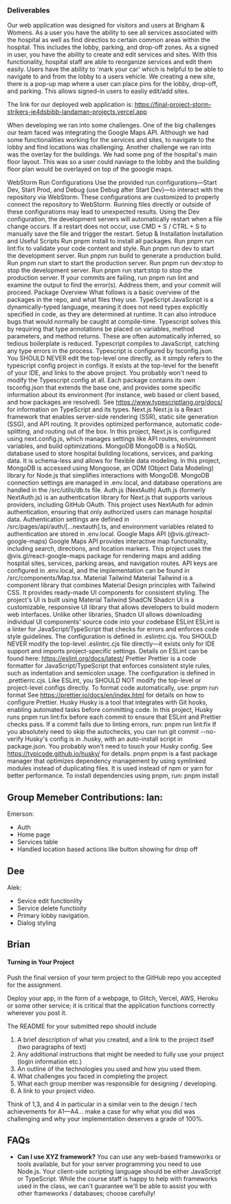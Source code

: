 
### Deliverables
Our web application was designed for visitors and users at Brigham & Womens. As a user you have the ability to see all services associated with the hospital as well 
as find directios to certain common areas within the hospital. This includes the lobby, parking, and drop-off zones. As a signed in user, you have the ability to create
and edit services and sites. With this functionality, hospital staff are able to reorganize services and edit them easily. Users have the ability to 'mark your car' 
which is helpful to be able to navigate to and from the lobby to a users vehicle. We creating a new site, there is a pop-up map where a user can place pins for the 
lobby, drop-off, and parking. This allows signed-in users to easliy edit/add sites.

The link for our deployed web application is:
https://final-project-storm-strikers-je4dsbibb-landaman-projects.vercel.app

When developing we ran into some challenges. One of the big challenges our team faced was integrating the Google Maps API. Although we had some functionalities working 
for the services and sites, to navigate to the lobby and find locations was challenging. Another challenge we ran into was the overlay for the buildings. We had some png
of the hospital's main floor layout. This was so a user could naviage to the lobby and the building floor plan would be overlayed on top of the gooogle maps.




WebStorm Run Configurations
Use the provided run configurations—Start Dev, Start Prod, and Debug (use Debug after Start Dev)—to interact with the repository via WebStorm. These configurations are customized to properly connect the repository to WebStorm. Running files directly or outside of these configurations may lead to unexpected results.
Using the Dev configuration, the development servers will automatically restart when a file change occurs.
If a restart does not occur, use CMD + S / CTRL + S to manually save the file and trigger the restart.
Setup & Installation
Installation and Useful Scripts
Run pnpm install to install all packages.
Run pnpm run lint:fix to validate your code content and style.
Run pnpm run dev to start the development server.
Run pnpm run build to generate a production build.
Run pnpm run start to start the production server.
Run pnpm run dev:stop to stop the development server.
Run pnpm run start:stop to stop the production server.
If your commits are failing, run pnpm run lint and examine the output to find the error(s). Address them, and your commit will proceed.
Package Overview
What follows is a basic overview of the packages in the repo, and what files they use.
TypeScript
JavaScript is a dynamically-typed language, meaning it does not need types explicitly specified in code, as they are determined at runtime. It can also introduce bugs that would normally be caught at compile-time.
Typescript solves this by requiring that type annotations be placed on variables, method parameters, and method returns. These are often automatically inferred, so tedious boilerplate is reduced.
Typescript compiles to JavaScript, catching any type errors in the process.
Typescript is configured by tsconfig.json. You SHOULD NEVER edit the top-level one directly, as it simply refers to the typescript config project in configs. It exists at the top-level for the benefit of your IDE, and links to the above project. You probably won't need to modify the Typescript config at all. Each package contains its own tsconfig.json that extends the base one, and provides some specific information about its environment (for instance, web based or client based, and how packages are resolved).
See https://www.typescriptlang.org/docs/ for information on TypeScript and its types.
Next.js
Next.js is a React framework that enables server-side rendering (SSR), static site generation (SSG), and API routing. It provides optimized performance, automatic code-splitting, and routing out of the box.
In this project, Next.js is configured using next.config.js, which manages settings like API routes, environment variables, and build optimizations.
MongoDB
MongoDB is a NoSQL database used to store hospital building locations, services, and parking data. It is schema-less and allows for flexible data modeling.
In this project, MongoDB is accessed using Mongoose, an ODM (Object Data Modeling) library for Node.js that simplifies interactions with MongoDB.
MongoDB connection settings are managed in .env.local, and database operations are handled in the /src/utils/db.ts file.
Auth.js (NextAuth)
Auth.js (formerly NextAuth.js) is an authentication library for Next.js that supports various providers, including GitHub OAuth.
This project uses NextAuth for admin authentication, ensuring that only authorized users can manage hospital data.
Authentication settings are defined in /src/pages/api/auth/[...nextauth].ts, and environment variables related to authentication are stored in .env.local.
Google Maps API (@vis.gl/react-google-maps)
Google Maps API provides interactive map functionality, including search, directions, and location markers.
This project uses the @vis.gl/react-google-maps package for rendering maps and adding hospital sites, services, parking areas, and navigation routes.
API keys are configured in .env.local, and the implementation can be found in /src/components/Map.tsx.
Material Tailwind
Material Tailwind is a component library that combines Material Design principles with Tailwind CSS. It provides ready-made UI components for consistent styling.
The project's UI is built using Material Tailwind
ShadCN
Shadcn UI is a customizable, responsive UI library that allows developers to build modern web interfaces. Unlike other libraries, Shadcn UI allows downloading individual UI components' source code into your codebase
ESLint
ESLint is a linter for JavaScript/TypeScript that checks for errors and enforces code style guidelines.
The configuration is defined in .eslintrc.cjs. You SHOULD NEVER modify the top-level .eslintrc.cjs file directly—it exists only for IDE support and imports project-specific settings.
Details on ESLint can be found here: https://eslint.org/docs/latest/
Prettier
Prettier is a code formatter for JavaScript/TypeScript that enforces consistent style rules, such as indentation and semicolon usage.
The configuration is defined in .prettierrc.cjs. Like ESLint, you SHOULD NOT modify the top-level or project-level configs directly.
To format code automatically, use: pnpm run format
See https://prettier.io/docs/en/index.html for details on how to configure Prettier.
Husky
Husky is a tool that integrates with Git hooks, enabling automated tasks before committing code.
In this project, Husky runs pnpm run lint:fix before each commit to ensure that ESLint and Prettier checks pass. If a commit fails due to linting errors, run: pnpm run lint:fix
If you absolutely need to skip the autochecks, you can run git commit --no-verify
Husky's config is in .husky, with an auto-install script in package.json.
You probably won't need to touch your Husky config.
See https://typicode.github.io/husky/ for details.
pnpm
pnpm is a fast package manager that optimizes dependency management by using symlinked modules instead of duplicating files. It is used instead of npm or yarn for better performance.
To install dependencies using pnpm, run: pnpm install





Group Memeber Contributions:
Ian:
  -

Emerson:
  - Auth
  - Home page
  - Services table
  - Handled location based actions like button showing for drop off

Dee
  -

Alek:
  - Sevice edit functionlity
  - Service delete functioity
  - Primary lobby navigation.
  - Dialog styling

Brian
  -


#### Turning in Your Project
Push the final version of your term project to the GitHub repo you accepted for the assignment. 

Deploy your app, in the form of a webpage, to Glitch, Vercel, AWS, Heroku or some other service; it is critical that the application functions correctly wherever you post it.

The README for your submitted repo should include

1. A brief description of what you created, and a link to the project itself (two paragraphs of text)
2. Any additional instructions that might be needed to fully use your project (login information etc.)
3. An outline of the technologies you used and how you used them.
4. What challenges you faced in completing the project.
5. What each group member was responsible for designing / developing.
6. A link to your project video.

Think of 1,3, and 4 in particular in a similar vein to the design / tech achievements for A1—A4… make a case for why what you did was challenging and why your implementation deserves a grade of 100%.

## FAQs

- **Can I use XYZ framework?** You can use any web-based frameworks or tools available, but for your server programming you need to use Node.js. Your client-side scripting language should be either JavaScript or TypeScript. While the course staff is happy to help with frameworks used in the class, we can't guarantee we'll be able to assist you with other frameworks / databases; choose carefully!
